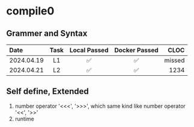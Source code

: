 # compile0
## Grammer and Syntax
| Date | Task | Local Passed | Docker Passed | CLOC |
| :---- | :----: | :------------: | :--------------:| ----:|
| 2024.04.19 | L1 | ✅ | ✅ | missed
| 2024.04.21 | L2 | ✅ | ✅ | 1234
## Self define, Extended
1. number operator '<<<', '>>>', which same kind like number operator '<<', '>>'
2. runtime